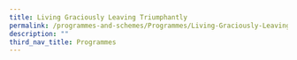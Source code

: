 ```yaml
---
title: Living Graciously Leaving Triumphantly
permalink: /programmes-and-schemes/Programmes/Living-Graciously-Leaving-Triumphantly
description: ""
third_nav_title: Programmes
---
```

